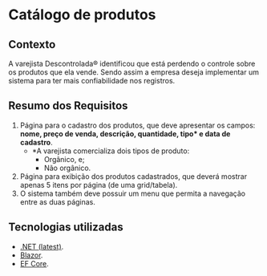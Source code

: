 # Catálogo de produtos

## Contexto

A varejista Descontrolada® identificou que está perdendo o controle sobre os produtos que ela vende.
Sendo assim a  empresa deseja implementar um sistema para ter mais confiabilidade nos registros.

## Resumo dos Requisitos

1. Página para o cadastro dos produtos, que deve apresentar os campos: **nome, preço de venda, descrição, quantidade, tipo\* e data de cadastro**.
    - *A varejista comercializa dois tipos de produto:
        - Orgânico, e;
        - Não orgânico.
2. Página para exibição dos produtos cadastrados, que deverá mostrar apenas 5 itens por página (de uma grid/tabela).
3. O sistema também deve possuir um menu que permita a navegação entre as duas páginas.

## Tecnologias utilizadas

- [.NET (latest)](https://dotnet.microsoft.com/en-us/download).
- [Blazor](https://dotnet.microsoft.com/en-us/apps/aspnet/web-apps/blazor).
- [EF Core](https://github.com/dotnet/efcore).

